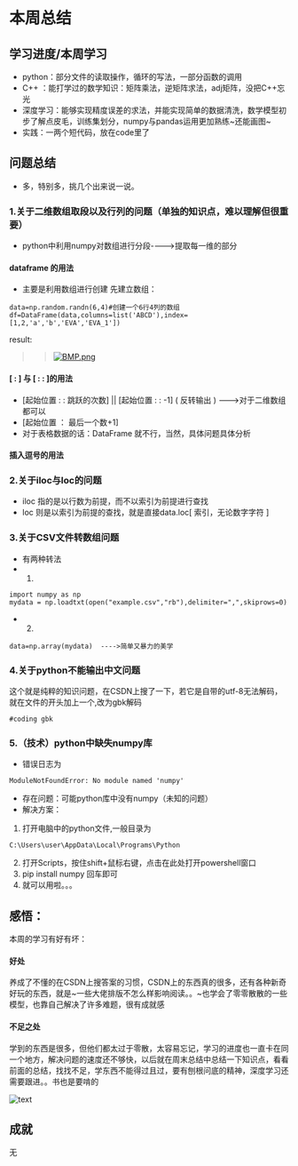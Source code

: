 # 本周总结
## 学习进度/本周学习
* python：部分文件的读取操作，循环的写法，一部分函数的调用
* C++ ：能打学过的数学知识：矩阵乘法，逆矩阵求法，adj矩阵，没把C++忘光
* 深度学习：能够实现精度误差的求法，并能实现简单的数据清洗，数学模型初步了解点皮毛，训练集划分，numpy与pandas运用更加熟练~还能画图~
* 实践：一两个短代码，放在code里了

## 问题总结
* 多，特别多，挑几个出来说一说。
### 1.关于二维数组取段以及行列的问题（单独的知识点，难以理解但很重要）
* python中利用numpy对数组进行分段---->提取每一维的部分
#### dataframe 的用法
* 主要是利用数组进行创建
先建立数组：
```
data=np.random.randn(6,4)#创建一个6行4列的数组
df=DataFrame(data,columns=list('ABCD'),index=[1,2,'a','b','EVA','EVA_1'])

```
result:
>>[![BMP.png](https://i.postimg.cc/D00Zykzp/BMP.png)](https://postimg.cc/0Kgxc4D7)
#### [ : ] 与 [ :  : ]的用法
* [起始位置 :  : 跳跃的次数]  ||  [起始位置 : : -1] ( 反转输出 ) --->对于二维数组都可以
* [起始位置 ： 最后一个数+1]
* 对于表格数据的话：DataFrame 就不行，当然，具体问题具体分析
#### 插入逗号的用法

### 2.关于iloc与loc的问题
* iloc 指的是以行数为前提，而不以索引为前提进行查找
* loc 则是以索引为前提的查找，就是直接data.loc[ 索引，无论数字字符 ]

### 3.关于CSV文件转数组问题
* 有两种转法
* 1.
```
import numpy as np
mydata = np.loadtxt(open("example.csv","rb"),delimiter=",",skiprows=0) 
```
* 2.
```
data=np.array(mydata)  ---->简单又暴力的美学
```
### 4.关于python不能输出中文问题
这个就是纯粹的知识问题，在CSDN上搜了一下，若它是自带的utf-8无法解码，就在文件的开头加上一个,改为gbk解码
```
#coding gbk 
```

### 5.（技术）python中缺失numpy库
* 错误日志为
```
ModuleNotFoundError: No module named 'numpy'
```
* 存在问题：可能python库中没有numpy（未知的问题）
* 解决方案：
1. 打开电脑中的python文件,一般目录为
```
C:\Users\user\AppData\Local\Programs\Python
```
2. 打开Scripts，按住shift+鼠标右键，点击在此处打开powershell窗口
3. pip install numpy 回车即可
4. 就可以用啦。。。
## 感悟：
本周的学习有好有坏：  
#### 好处
养成了不懂的在CSDN上搜答案的习惯，CSDN上的东西真的很多，还有各种新奇好玩的东西，就是~一些大佬排版不怎么样影响阅读。。~也学会了零零散散的一些模型，也靠自己解决了许多难题，很有成就感
#### 不足之处
学到的东西是很多，但他们都太过于零散，太容易忘记，学习的进度也一直卡在同一个地方，解决问题的速度还不够快，以后就在周末总结中总结一下知识点，看看前面的总结，找找不足，学东西不能得过且过，要有刨根问底的精神，深度学习还需要跟进。。书也是要啃的

![text](https://i0.hdslb.com/bfs/article/124aa9a9f688cad6cef2edbe8341a9f30c5b4376.jpg@942w_531h_progressive.webp)
## 成就
无




